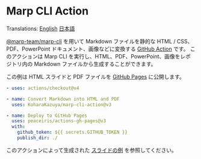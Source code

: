 # Marp CLI Action

Translations: [English](./README.md) [日本語](./README.ja.md)

[@marp-team/marp-cli](https://github.com/marp-team/marp-cli) を用いて Markdown ファイルを静的な HTML / CSS、PDF、PowerPoint ドキュメント、画像などに変換する [GitHub Action](https://docs.github.com/actions) です。
このアクションは Marp CLI を実行し、HTML、PDF、PowerPoint、画像をレポジトリ内の Markdown ファイルから生成することができます。

この例は HTML スライドと PDF ファイルを [GitHub Pages](https://docs.github.com/pages) に公開します。

```yaml
- uses: actions/checkout@v4

- name: Convert Markdown into HTML and PDF
  uses: KoharaKazuya/marp-cli-action@v3

- name: Deploy to GitHub Pages
  uses: peaceiris/actions-gh-pages@v3
  with:
    github_token: ${{ secrets.GITHUB_TOKEN }}
    publish_dir: ./
```

このアクションによって生成された [スライドの例](https://koharakazuya.github.io/marp-cli-action/ja/about-marp-cli-action.html) を参照してください。
